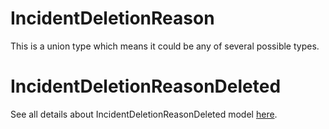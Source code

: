 # IncidentDeletionReason

This is a union type which means it could be any of several possible types.

# IncidentDeletionReasonDeleted

See all details about IncidentDeletionReasonDeleted model [here](IncidentDeletionReasonDeleted.md).
